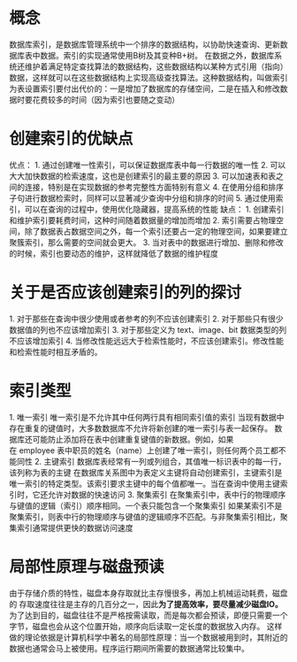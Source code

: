 # 概念

数据库索引，是数据库管理系统中一个排序的数据结构，以协助快速查询、更新数据库表中数据。索引的实现通常使用B树及其变种B+树。
在数据之外，数据库系统还维护着满足特定查找算法的数据结构，这些数据结构以某种方式引用（指向）数据，这样就可以在这些数据结构上实现高级查找算法。这种数据结构，叫做索引
为表设置索引要付出代价的：一是增加了数据库的存储空间，二是在插入和修改数据时要花费较多的时间（因为索引也要随之变动）

# 创建索引的优缺点

优点：
1. 通过创建唯一性索引，可以保证数据库表中每一行数据的唯一性
2. 可以大大加快数据的检索速度，这也是创建索引的最主要的原因
3. 可以加速表和表之间的连接，特别是在实现数据的参考完整性方面特别有意义
4. 在使用分组和排序子句进行数据检索时，同样可以显著减少查询中分组和排序的时间
5. 通过使用索引，可以在查询的过程中，使用优化隐藏器，提高系统的性能
缺点：
1. 创建索引和维护索引要耗费时间，这种时间随着数据量的增加而增加
2. 索引需要占物理空间，除了数据表占数据空间之外，每一个索引还要占一定的物理空间，如果要建立聚簇索引，那么需要的空间就会更大。
3. 当对表中的数据进行增加、删除和修改的时候，索引也要动态的维护，这样就降低了数据的维护程度

# 关于是否应该创建索引的列的探讨

1. 对于那些在查询中很少使用或者参考的列不应该创建索引
2. 对于那些只有很少数据值的列也不应该增加索引
3. 对于那些定义为 text、image、bit 数据类型的列不应该增加索引
4. 当修改性能远远大于检索性能时，不应该创建索引。修改性能和检索性能时相互矛盾的。

# 索引类型

1. 唯一索引
唯一索引是不允许其中任何两行具有相同索引值的索引
当现有数据中存在重复的键值时，大多数数据库不允许将新创建的唯一索引与表一起保存。
数据库还可能防止添加将在表中创建重复键值的新数据。例如，如果在 employee 表中职员的姓名（name）上创建了唯一索引，则任何两个员工都不能同性
2. 主键索引
数据库表经常有一列或列组合，其值唯一标识表中的每一行，该列称为表的主键
在数据库关系图中为表定义主键将自动创建索引，主键索引是唯一索引的特定类型。该索引要求主键中的每个值都唯一。当在查询中使用主键索引时，它还允许对数据的快速访问
3. 聚集索引
在聚集索引中，表中行的物理顺序与键值的逻辑（索引）顺序相同。一个表只能包含一个聚集索引
如果某索引不是聚集索引，则表中行的物理顺序与键值的逻辑顺序不匹配。与非聚集索引相比，聚集索引通常提供更快的数据访问速度

# 局部性原理与磁盘预读

由于存储介质的特性，磁盘本身存取就比主存慢很多，再加上机械运动耗费，磁盘的 存取速度往往是主存的几百分之一，因此**为了提高效率，要尽量减少磁盘IO。**
为了达到目的，磁盘往往不是严格按需读取，而是每次都会预读，即便只需要一个字节，磁盘也会从这个位置开始，顺序向后读取一定长度的数据放入内存。
这样做的理论依据是计算机科学中著名的局部性原理：当一个数据被用到时，其附近的数据也通常会马上被使用。程序运行期间所需要的数据通常比较集中。


